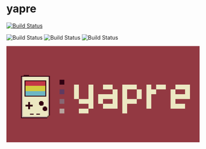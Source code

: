 # yapre
[![Build Status](https://travis-ci.com/wo1fsea/yapre.svg?branch=main)](https://travis-ci.com/wo1fsea/yapre)

![Build Status](https://github.com/wo1fsea/yapre/actions/workflows/emscripten/badge.svg)
![Build Status](https://github.com/wo1fsea/yapre/actions/workflows/windows_ci/badge.svg)
![Build Status](https://github.com/wo1fsea/yapre/actions/workflows/mac_ci/badge.svg)

![yapre](./banner.png)
